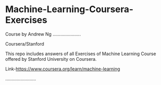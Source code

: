 # Machine-Learning-Coursera-Exercises
Course by Andrew Ng
......................


Coursera/Stanford

This repo includes answers of all Exercises of Machine Learning Course offered by Stanford University on Coursera.

Link-https://www.coursera.org/learn/machine-learning



........................
